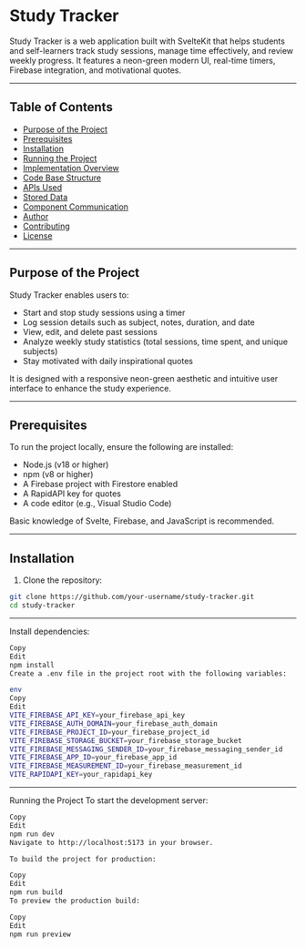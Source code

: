 # Study Tracker

Study Tracker is a web application built with SvelteKit that helps students and self-learners track study sessions, manage time effectively, and review weekly progress. It features a neon-green modern UI, real-time timers, Firebase integration, and motivational quotes.

---

## Table of Contents

- [Purpose of the Project](#purpose-of-the-project)
- [Prerequisites](#prerequisites)
- [Installation](#installation)
- [Running the Project](#running-the-project)
- [Implementation Overview](#implementation-overview)
- [Code Base Structure](#code-base-structure)
- [APIs Used](#apis-used)
- [Stored Data](#stored-data)
- [Component Communication](#component-communication)
- [Author](#author)
- [Contributing](#contributing)
- [License](#license)

---

## Purpose of the Project

Study Tracker enables users to:

- Start and stop study sessions using a timer
- Log session details such as subject, notes, duration, and date
- View, edit, and delete past sessions
- Analyze weekly study statistics (total sessions, time spent, and unique subjects)
- Stay motivated with daily inspirational quotes

It is designed with a responsive neon-green aesthetic and intuitive user interface to enhance the study experience.

---

## Prerequisites

To run the project locally, ensure the following are installed:

- Node.js (v18 or higher)
- npm (v8 or higher)
- A Firebase project with Firestore enabled
- A RapidAPI key for quotes
- A code editor (e.g., Visual Studio Code)

Basic knowledge of Svelte, Firebase, and JavaScript is recommended.

---

## Installation

1. Clone the repository:

```bash
git clone https://github.com/your-username/study-tracker.git
cd study-tracker
```

---

Install dependencies:

```bash
Copy
Edit
npm install
Create a .env file in the project root with the following variables:

env
Copy
Edit
VITE_FIREBASE_API_KEY=your_firebase_api_key
VITE_FIREBASE_AUTH_DOMAIN=your_firebase_auth_domain
VITE_FIREBASE_PROJECT_ID=your_firebase_project_id
VITE_FIREBASE_STORAGE_BUCKET=your_firebase_storage_bucket
VITE_FIREBASE_MESSAGING_SENDER_ID=your_firebase_messaging_sender_id
VITE_FIREBASE_APP_ID=your_firebase_app_id
VITE_FIREBASE_MEASUREMENT_ID=your_firebase_measurement_id
VITE_RAPIDAPI_KEY=your_rapidapi_key
```

---

Running the Project
To start the development server:

```bash
Copy
Edit
npm run dev
Navigate to http://localhost:5173 in your browser.

To build the project for production:
```

```bash
Copy
Edit
npm run build
To preview the production build:
```

```bash
Copy
Edit
npm run preview
```
